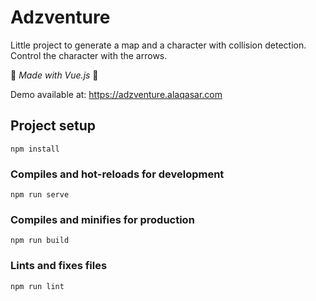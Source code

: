 # Adzventure
Little project to generate a map and a character with collision detection.
Control the character with the arrows.

💙 *Made with Vue.js* 💚

Demo available at: https://adzventure.alaqasar.com

## Project setup
```
npm install
```

### Compiles and hot-reloads for development
```
npm run serve
```

### Compiles and minifies for production
```
npm run build
```

### Lints and fixes files
```
npm run lint
```
